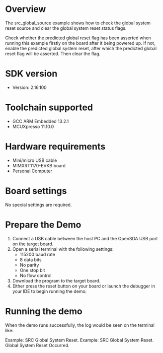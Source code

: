 Overview
========

The src_global_source example shows how to check the global system reset source and clear the global system reset status flags.

Check whether the predicted global reset flag has been asserted when running this example firstly on the board after it being powered up.
If not, enable the predicted global system reset, after which the predicted global reset flag will be asserted. Then clear the flag.

SDK version
===========
- Version: 2.16.100

Toolchain supported
===================
- GCC ARM Embedded  13.2.1
- MCUXpresso  11.10.0

Hardware requirements
=====================
- Mini/micro USB cable
- MIMXRT1170-EVKB board
- Personal Computer

Board settings
==============
No special settings are required.

Prepare the Demo
================
1.  Connect a USB cable between the host PC and the OpenSDA USB port on the target board. 
2.  Open a serial terminal with the following settings:
    - 115200 baud rate
    - 8 data bits
    - No parity
    - One stop bit
    - No flow control
3.  Download the program to the target board.
4.  Either press the reset button on your board or launch the debugger in your IDE to begin running the demo.

Running the demo
================
When the demo runs successfully, the log would be seen on the terminal like:

Example: SRC Global System Reset.
Example: SRC Global System Reset.
Global System Reset Occurred.

